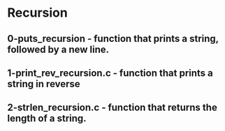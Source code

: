 # Recursion

## 0-puts_recursion - function that prints a string, followed by a new line.
## 1-print_rev_recursion.c - function that prints a string in reverse
## 2-strlen_recursion.c - function that returns the length of a string.

